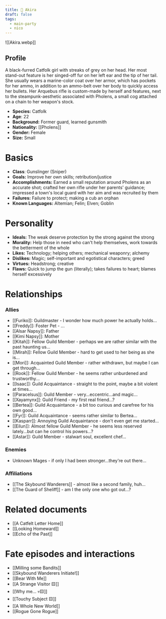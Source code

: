 ```yaml
---
title: 🔫 Akira
draft: false
tags:
  - main-party
  - nico
---
```

![[Akira.webp]]
## Profile
A black-furred Catfolk girl with streaks of grey on her head. Her most stand-out feature is her singed-off fur on her left ear and the tip of her tail. She usually wears a marine-color coat over her armor, which has pockets for her ammo, in addition to an ammo-belt over her body to quickly access her bullets. Her Arquebus rifle is custom-made by herself and features, next to the steampunk-aesthetic associated with Pholens, a small cog attached on a chain to her weapon's stock.   
- **Species:** Catfolk
- **Age**: 22
- **Background:** Former guard, learned gunsmith
- **Nationality:** [[Pholens]]
- **Gender:** Female
- **Size:** Small
# Basics

- **Class**: Gunslinger (Sniper)
- **Goals:** Improve her own skills; retribution/justice
- **Accomplishments:** Earned a small reputation around Pholens as an accurate shot; crafted her own rifle under her parents' guidance; impressed a town's local guard with her aim and was recruited by them
- **Failures:** Failure to protect; making a cub an orphan
- **Known Languages:** Altemian; Felin; Elven; Goblin
# Personality

- **Ideals:** The weak deserve protection by the strong against the strong
- **Morality:** Help those in need who can't help themselves, work towards the betterment of the whole
- **Likes:** Technology; helping others; mechanical weaponry; alchemy
- **Dislikes:** Magic; self-important and egotistical characters; greed
- **Virtues:** Headstrong; creative
- **Flaws:** Quick to jump the gun (literally); takes failures to heart; blames herself excessively
# Relationships

### Allies
- [[Furiko]]: Guildmaster - I wonder how much power he actually holds...
- [[Freddy]]: Foster Pet - ...
- [[Alsar Napsy]]: Father
- [[Kimi Napsy]]: Mother
- [[Kitah]]: Fellow Guild Member - perhaps we are rather similar with the past haunting us...
- [[Mirah]]: Fellow Guild Member - hard to get used to her being as she is...
- [[Mori]]: Acquainted Guild Member - rather withdrawn, but maybe I can get through...
- [[Rook]]: Fellow Guild Member - he seems rather unburdened and trustworthy...
- [[Isaac]]: Guild Acquaintance - straight to the point, maybe a bit violent at times...
- [[Paracelsus]]: Guild Member - very...eccentric...and magic...
- [[Xayamynx]]: Guild Friend - my first real friend...?
- [[Bertea]]: Guild Acquaintance - a bit too curious and carefree for his own good...
- [[Fyr]]: Guild Acquaintance - seems rather similar to Bertea...
- [[Kasparr]]: Annoying Guild Acquaintance - don't even get me started...
- [[Eilun]]: Almost fellow Guild Member - he seems less reserved lately...but can he control his powers...?
- [[Astar]]: Guild Member - stalwart soul, excellent chef...
### Enemies
- Unknown Mages - if only I had been stronger...they're out there...
###  Affiliations
- [[The Skybound Wanderers]] - almost like a second family, huh...
- [[The Guard of Sheliff]] - am I the only one who got out...?
# Related documents
- [[A Catfelt Letter Home]]
- [[Looking Homeward]]
- [[Echo of the Past]]
# Fate episodes and interactions
- [[Milling some Bandits]]
- [[Skybound Wanderers Initiate!]]
- [[Bear With Me]]
- [[A Strange Visitor 🟨]]
- [[Why me... 💀🟨]]
- [[Touchy Subject 🟨]]
- [[A Whole New World]]
- [[Rogue Gone Rogue]]